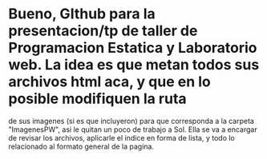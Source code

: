 # Bueno, GIthub para la presentacion/tp de taller de Programacion Estatica y Laboratorio web. La idea es que metan todos sus archivos html aca, y que en lo posible modifiquen la ruta 
de sus imagenes (si es que incluyeron) para que corresponda a la carpeta "ImagenesPW", asi le quitan un poco de trabajo a Sol. Ella se va a encargar de revisar los archivos, aplicarle el indice en forma de lista, y todo lo relacionado al formato general de la pagina.
